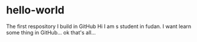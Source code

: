 # hello-world
The first respository I build in GitHub
Hi I am s student in fudan. I want learn some thing in GitHub...
ok that's all...
